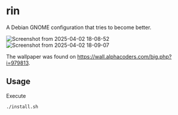 # rin
A Debian GNOME configuration that tries to become better.

![Screenshot from 2025-04-02 18-08-52](https://github.com/user-attachments/assets/1e358f28-cd09-455a-8b02-52fb920545ee)
![Screenshot from 2025-04-02 18-09-07](https://github.com/user-attachments/assets/6cf0382e-7677-47f3-84d2-7ce55cdf1817)

The wallpaper was found on https://wall.alphacoders.com/big.php?i=979813.

## Usage
Execute
```bash
./install.sh
```
